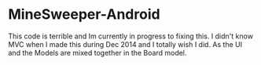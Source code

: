 # MineSweeper-Android

This code is terrible and Im currently in progress to fixing this. I didn't know MVC when I made this during Dec 2014 and I totally wish I did. As the UI and the Models are mixed together in the Board model.
